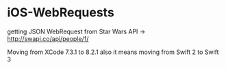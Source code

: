 # iOS-WebRequests
getting JSON WebRequest from Star Wars API -> http://swapi.co/api/people/1/

Moving from XCode 7.3.1 to 8.2.1 also it means moving from Swift 2 to Swift 3

